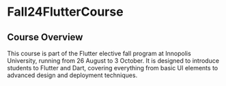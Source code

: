 # Fall24FlutterCourse

## Course Overview

This course is part of the Flutter elective fall program at Innopolis University, running from 26 August to 3 October. It is designed to introduce students to Flutter and Dart, covering everything from basic UI elements to advanced design and deployment techniques.
